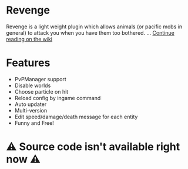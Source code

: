 # Revenge
Revenge is a light weight plugin which allows animals (or pacific mobs in general) to attack you when you have them too bothered. ... <a href="https://github.com/Roytreo28/Revenge/wiki">Continue reading on the wiki</a>

# Features
* PvPManager support
* Disable worlds
* Choose particle on hit
* Reload config by ingame command
* Auto updater
* Multi-version
* Edit speed/damage/death message for each entity
* Funny and Free!

# ⚠ Source code isn't available right now ⚠
